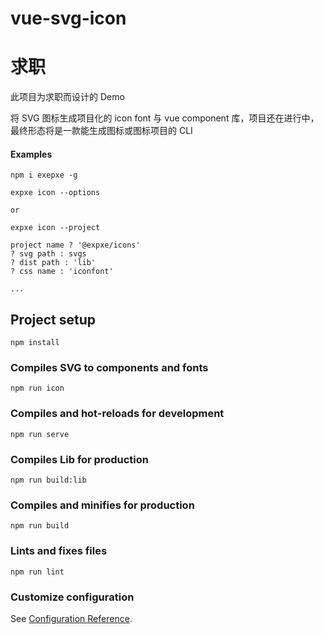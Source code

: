 # vue-svg-icon

# 求职

此项目为求职而设计的 Demo

将 SVG 图标生成项目化的 icon font 与 vue component 库，项目还在进行中，最终形态将是一款能生成图标或图标项目的 CLI

#### Examples

```
npm i exepxe -g

expxe icon --options

or

expxe icon --project

project name ? '@expxe/icons'
? svg path : svgs
? dist path : 'lib'
? css name : 'iconfont'

...

```

## Project setup

```
npm install
```

### Compiles SVG to components and fonts

```
npm run icon
```

### Compiles and hot-reloads for development

```
npm run serve
```

### Compiles Lib for production

```
npm run build:lib
```

### Compiles and minifies for production

```
npm run build
```

### Lints and fixes files

```
npm run lint
```

### Customize configuration

See [Configuration Reference](https://cli.vuejs.org/config/).
